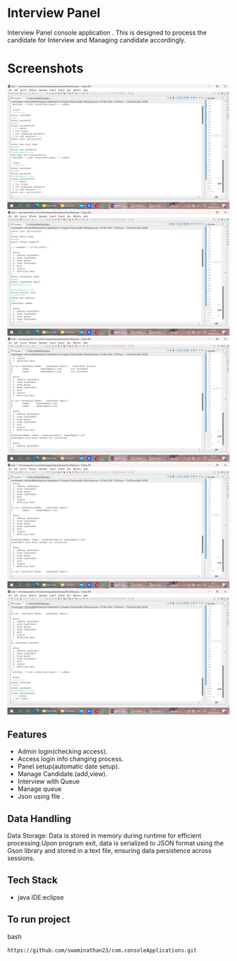 
# Interview Panel

Interview Panel console application .
This is designed to process the candidate for Interview and Managing candidate accordingly.

# Screenshots

![Interface](com.interview/Screenshot(50).png)
![Interface](com.interview/Screenshot(51).png)
![Interface](com.interview/Screenshot(52).png)
![Interface](com.interview/Screenshot(53).png)
![Interface](com.interview/Screenshot(54).png)


## Features

- Admin login(checking access).
- Access login info changing process.
- Panel setup(automatic date setup).
- Manage Candidate.(add,view).
- Interview with Queue
- Manage queue 
- Json using file .

## Data Handling
Data Storage: Data is stored in memory during runtime for efficient processing.Upon program exit, data is serialized to JSON format using the Gson library and stored in a text file, ensuring data persistence across sessions.

## Tech Stack
- java
 IDE:eclipse
## To run project
bash
```
https://github.com/swaminathan23/com.consoleApplications.git
```
